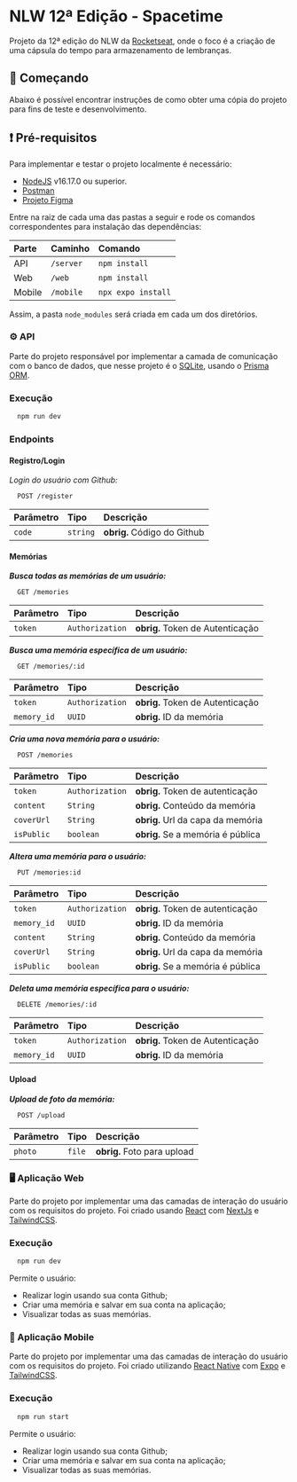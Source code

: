 # NLW 12ª Edição - Spacetime
Projeto da 12ª edição do NLW da [Rocketseat](https://www.rocketseat.com.br/), onde o foco é a criação de uma cápsula do tempo para armazenamento de lembranças.

## :rocket: Começando
Abaixo é possível encontrar instruções de como obter uma cópia do projeto para fins de teste e desenvolvimento.

## :exclamation: Pré-requisitos 
Para implementar e testar o projeto localmente é necessário:  
* [NodeJS](https://nodejs.org/en) v16.17.0 ou superior.
* [Postman](https://www.postman.com/)
* [Projeto Figma](https://www.figma.com/file/euyGriL6hTEOiVsNWbDZ1v/C%C3%A1psula-do-tempo-%E2%80%A2-Trilha-Ignite-(Community)?type=design&node-id=205-3&t=Zg5vBizoiEEbs2h2-0)

Entre na raiz de cada uma das pastas a seguir e rode os comandos correspondentes para instalação das dependências:

| Parte       | Caminho   | Comando       |
| :---------- | :---------- | :--------- |
| API         | `/server` | `npm install` |
| Web         | `/web` | `npm install` |
| Mobile      | `/mobile` | `npx expo install` |

Assim, a pasta `node_modules` será criada em cada um dos diretórios.
### :gear: API
Parte do projeto responsável por implementar a camada de comunicação com o banco de dados, que nesse projeto é o [SQLite](https://www.sqlite.org/index.html), usando o [Prisma ORM](https://www.prisma.io/).

### Execução
```bash
  npm run dev
```

### Endpoints

#### **Registro/Login**

_Login do usuário com Github:_
```http
  POST /register
```

| Parâmetro   | Tipo       | Descrição                           |
| :---------- | :--------- | :---------------------------------- |
| `code`      | `string`   | **obrig.** Código do Github         |


#### **Memórias**

***_Busca todas as memórias de um usuário:_***
```http
  GET /memories
```
| Parâmetro | Tipo            | Descrição                       |
| :-------- | :-------------- | :-----------------------------  |
| `token`   | `Authorization` | **obrig.** Token de Autenticação|

***_Busca uma memória específica de um usuário:_***
```http
  GET /memories/:id
```
| Parâmetro   | Tipo            | Descrição                       |
| :---------- | :-------------- | :-----------------------------  |
| `token`     | `Authorization` | **obrig.** Token de Autenticação|
| `memory_id` | `UUID`          | **obrig.** ID da memória        |


***_Cria uma nova memória para o usuário:_***
```http
  POST /memories
```
| Parâmetro  | Tipo           | Descrição                        |
| :--------- | :------------- | :------------------------------- |
| `token`    | `Authorization`| **obrig.** Token de autenticação |
| `content`  | `String`       | **obrig.** Conteúdo da memória   |
| `coverUrl` | `String`       | **obrig.** Url da capa da memória|
| `isPublic` | `boolean`      | **obrig.** Se a memória é pública|

***_Altera uma memória para o usuário:_***
```http
  PUT /memories:id
```
| Parâmetro  | Tipo           | Descrição                        |
| :--------- | :------------- | :------------------------------- |
| `token`    | `Authorization`| **obrig.** Token de autenticação |
| `memory_id`| `UUID`         | **obrig.** ID da memória         |
| `content`  | `String`       | **obrig.** Conteúdo da memória   |
| `coverUrl` | `String`       | **obrig.** Url da capa da memória|
| `isPublic` | `boolean`      | **obrig.** Se a memória é pública|

***_Deleta uma memória específica para o usuário:_***
```http
  DELETE /memories/:id
```
| Parâmetro   | Tipo            | Descrição                       |
| :---------- | :-------------- | :-----------------------------  |
| `token`     | `Authorization` | **obrig.** Token de Autenticação|
| `memory_id` | `UUID`          | **obrig.** ID da memória        |

#### **Upload**
***_Upload de foto da memória:_***
```http
  POST /upload
```
| Parâmetro   | Tipo       | Descrição                           |
| :---------- | :--------- | :---------------------------------- |
| `photo`     | `file`     | **obrig.** Foto para upload         |

### :desktop_computer: Aplicação Web

Parte do projeto por implementar uma das camadas de interação do usuário com os requisitos do projeto. Foi criado usando [React](https://react.dev/) com [NextJs](https://nextjs.org/) e [TailwindCSS](https://tailwindcss.com/).

### Execução
```bash
  npm run dev
```

Permite o usuário:
* Realizar login usando sua conta Github;
* Criar uma memória e salvar em sua conta na aplicação;
* Visualizar todas as suas memórias.

### :iphone: Aplicação Mobile
Parte do projeto por implementar uma das camadas de interação do usuário com os requisitos do projeto. Foi criado utilizando [React Native](https://reactnative.dev/) com [Expo](https://expo.dev/) e [TailwindCSS](https://tailwindcss.com/).

### Execução
```bash
  npm run start
```

Permite o usuário:
* Realizar login usando sua conta Github;
* Criar uma memória e salvar em sua conta na aplicação;
* Visualizar todas as suas memórias.